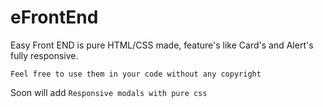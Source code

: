 # eFrontEnd
Easy Front END is pure HTML/CSS made, feature's like Card's and Alert's fully responsive.
```
Feel free to use them in your code without any copyright
```
Soon will add ``` Responsive modals with pure css ```
